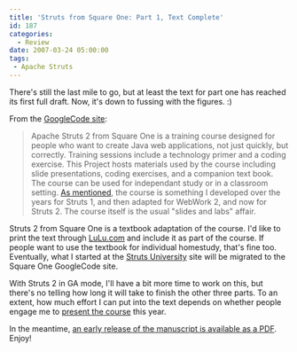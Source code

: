 ```yaml
---
title: 'Struts from Square One: Part 1, Text Complete'
id: 187
categories:
  - Review
date: 2007-03-24 05:00:00
tags:
 - Apache Struts
---
```


There's still the last mile to go, but at least the text for part one has reached its first full draft. Now, it's down to fussing with the figures. :)

From the [GoogleCode site](http://code.google.com/p/sq1-struts2/):
> Apache Struts 2 from Square One is a training course designed for people who want to create Java web applications, not just quickly, but correctly. Training sessions include a technology primer and a coding exercise. This Project hosts materials used by the course including slide presentations, coding exercises, and a companion text book. The course can be used for independant study or in a classroom setting.
[As mentioned](http://jroller.com/page/TedHusted?entry=googlecode), the course is something I developed over the years for Struts 1, and then adapted for WebWork 2, and now for Struts 2\. The course itself is the usual "slides and labs" affair.

Struts 2 from Square One is a textbook adaptation of the course. I'd like to print the text through [LuLu.com](http://lulu.com/) and include it as part of the course. If people want to use the textbook for individual homestudy, that's fine too. Eventually, what I started at the [Struts University](http://www.strutsuniversity.org/) site will be migrated to the Square One GoogleCode site.

With Struts 2 in GA mode, I'll have a bit more time to work on this, but there's no telling how long it will take to finish the other three parts. To an extent, how much effort I can put into the text depends on whether people engage me to [present the course](http://www.strutsmentor.com/) this year.

In the meantime, [an early release of the manuscript is available as a PDF](http://sourceforge.net/project/showfiles.php?group_id=49385&amp;package_id=223769&amp;release_id=490486). Enjoy!